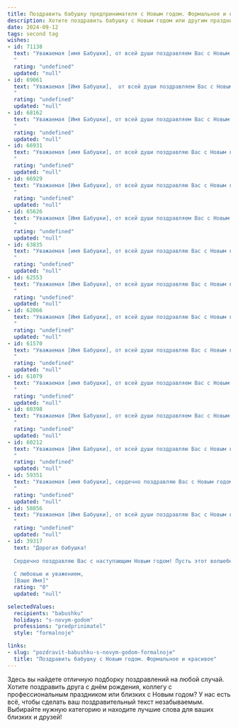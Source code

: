 ```yaml
---
title: Поздравить бабушку предпринимателя с Новым годом. Формальное и красивое
description: Хотите поздравить бабушку с Новым годом или другим праздником? Наш ИИ создаст незабываемое поздравление, а вы обязательно выделитесь среди других.  
date: 2024-09-12
tags: second tag
wishes:
- id: 71138
  text: "Уважаемая [имя Бабушки], от всей души поздравляем Вас с Новым годом! Желаем Вам крепкого здоровья, благополучия и новых успехов в Вашем предпринимательском деле. Пусть грядущий год принесет Вам радость, процветание и исполнение всех желаний!
  "
  rating: "undefined"
  updated: "null"
- id: 69061
  text: "Уважаемая [Имя Бабушки],  от всей души поздравляем Вас с Новым годом!  Желаем Вам крепкого здоровья, неиссякаемого оптимизма, процветания в Вашем предпринимательском деле и  огромного семейного счастья! Пусть этот год принесет Вам  успех, радость и много приятных моментов!
  "
  rating: "undefined"
  updated: "null"
- id: 68162
  text: "Уважаемая [Имя Бабушки], от всей души поздравляем Вас с Новым годом! Желаем Вам крепкого здоровья, благополучия, процветания в Вашем бизнесе и исполнения всех Ваших желаний в новом году. Пусть он принесет Вам радость, успех и много счастливых моментов!
  "
  rating: "undefined"
  updated: "null"
- id: 66931
  text: "Уважаемая [имя Бабушки], от всей души поздравляю Вас с Новым годом! Пусть наступающий год принесет Вам крепкое здоровье, процветание в Вашем предпринимательском деле и радость от общения с близкими. Желаю Вам исполнения всех Ваших желаний и благополучия в новом году!
  "
  rating: "undefined"
  updated: "null"
- id: 66929
  text: "Уважаемая [Имя Бабушки], от всей души поздравляю Вас с Новым годом! Желаю Вам крепкого здоровья, семейного благополучия, процветания в Вашем предпринимательском деле и много радостных моментов в наступающем году!
  "
  rating: "undefined"
  updated: "null"
- id: 65626
  text: "Уважаемая [Имя Бабушки], от всей души поздравляем Вас с Новым годом! Пусть грядущий год принесет Вам только радость, благополучие и процветание, а Ваши предпринимательские начинания будут успешными и приносить вдохновение. Желаем крепкого здоровья, оптимизма и много счастливых моментов в кругу близких!
  "
  rating: "undefined"
  updated: "null"
- id: 63835
  text: "Уважаемая [имя Бабушки], от всей души поздравляю Вас с Новым годом! Желаю Вам крепкого здоровья, благополучия, новых интересных идей и успехов в Вашем предпринимательском деле. Пусть грядущий год принесет Вам радость, счастье и исполнение всех желаний!
  "
  rating: "undefined"
  updated: "null"
- id: 62553
  text: "Уважаемая [Имя Бабушки], от всей души поздравляю Вас с Новым годом! Желаю Вам крепкого здоровья, благополучия, радостных событий и процветания Вашему бизнесу. Пусть Новый год принесет только приятные сюрпризы и исполнит все Ваши мечты.
  "
  rating: "undefined"
  updated: "null"
- id: 62066
  text: "Уважаемая [Имя Бабушки], от всей души поздравляю Вас с Новым годом! Желаю Вам крепкого здоровья, благополучия и успехов в Вашем нелёгком, но таком важном деле – предпринимательстве. Пусть Новый год принесёт Вам новые возможности, вдохновение и процветание!
  "
  rating: "undefined"
  updated: "null"
- id: 61570
  text: "Уважаемая [Имя Бабушки], от всей души поздравляю Вас с Новым годом! Желаю крепкого здоровья, благополучия и процветания Вашему бизнесу в новом году. Пусть все начинания будут успешными, а дела — прибыльными!
  "
  rating: "undefined"
  updated: "null"
- id: 61079
  text: "Уважаемая [имя бабушки], от всей души поздравляем Вас с Новым годом! Желаем Вам крепкого здоровья, семейного благополучия и успехов в Вашем предпринимательском деле! Пусть новый год принесет только радость, процветание и исполнение всех Ваших желаний!
  "
  rating: "undefined"
  updated: "null"
- id: 60398
  text: "Уважаемая [Имя Бабушки], от всей души поздравляем Вас с Новым годом! Пусть этот год принесет Вам новые успехи в Вашем предпринимательском деле, благополучие и яркие моменты. Желаем Вам крепкого здоровья, семейного уюта и исполнения всех желаний.
  "
  rating: "undefined"
  updated: "null"
- id: 60212
  text: "Уважаемая [Имя Бабушки], от всей души поздравляю Вас с Новым годом! Желаю Вам крепкого здоровья, бодрости духа, новых успехов в Вашем предприятии и, конечно же, счастья и благополучия в кругу семьи. Пусть наступающий год станет для Вас временем реализации всех планов и принесет много радостных мгновений!
  "
  rating: "undefined"
  updated: "null"
- id: 59351
  text: "Уважаемая [имя бабушки], сердечно поздравляю Вас с Новым годом! Желаю Вам крепкого здоровья, благополучия, ярких моментов и исполнения всех желаний в новом году. Пусть Ваш предпринимательский успех будет стабильным и приносит Вам не только материальные блага, но и моральное удовлетворение. Счастья, радости и тепла Вашей семье!
  "
  rating: "undefined"
  updated: "null"
- id: 58856
  text: "Уважаемая [Имя Бабушки], от всей души поздравляю Вас с Новым годом! Желаю Вам крепкого здоровья, семейного благополучия, успехов в Вашем предпринимательском деле и исполнения всех желаний в наступающем году! Пусть этот Новый год принесет Вам радость, мир и процветание.
  "
  rating: "undefined"
  updated: "null"
- id: 39317
  text: "Дорогая бабушка!
  
  Сердечно поздравляю Вас с наступающим Новым годом! Пусть этот волшебный праздник принесет в Вашу жизнь тепло, радость и счастливые моменты. Желаю здоровья, благополучия и исполнения всех Ваших заветных мечт. Пусть новый год станет для Вас временем новых свершений и достижения поставленных целей.
  
  С любовью и уважением,
  [Ваше Имя]"
  rating: "0"
  updated: "null"

selectedValues:
  recipients: "babushku"
  holidays: "s-novym-godom"
  professions: "predprinimatel"
  style: "formalnoje"

links:
- slug: "pozdravit-babushku-s-novym-godom-formalnoje"
  title: "Поздравить бабушку с Новым годом. Формальное и красивое"
---
```


Здесь вы найдете отличную подборку поздравлений на любой случай. 
Хотите поздравить друга с днём рождения, коллегу с профессиональным праздником или близких с Новым годом? У нас есть всё, чтобы сделать ваш поздравительный текст незабываемым. Выбирайте нужную категорию и находите лучшие слова для ваших близких и друзей!
